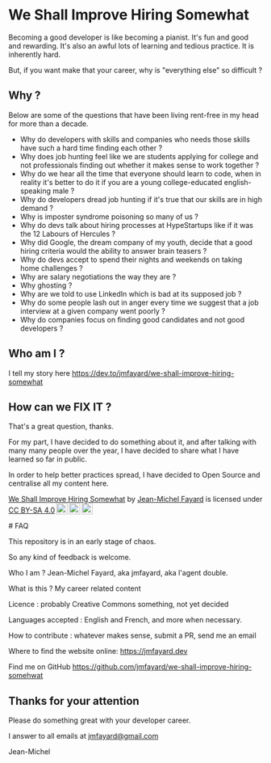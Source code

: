 # We Shall Improve Hiring Somewhat

Becoming a good developer is like becoming a pianist. It's fun and good and rewarding. It's also an awful lots of learning and tedious practice. It is inherently hard.

But, if you want make that your career, why is "everything else" so difficult ?

## Why ?

Below are some of the questions that have been living rent-free in my head for more than a decade.

- Why do developers with skills and companies who needs those skills have such a hard time finding each other ?
- Why does job hunting feel like we are students applying for college and not professionals finding out whether it makes sense to work together ?
- Why do we hear all the time that everyone should learn to code, when in reality it's better to do it if you are a young college-educated english-speaking male ?
- Why do developers dread job hunting if it's true that our skills are in high demand ?
- Why is imposter syndrome poisoning so many of us ?
- Why do devs talk about hiring processes at HypeStartups like if it was the 12 Labours of Hercules ?
- Why did Google, the dream company of my youth, decide that a good hiring criteria would the ability to answer brain teasers ?
- Why do devs accept to spend their nights and weekends on taking home challenges ?
- Why are salary negotiations the way they are ?
- Why ghosting ?
- Why are we told to use LinkedIn which is bad at its supposed job ?
- Why do some people lash out in anger every time we suggest that a job interview at a given company went poorly ?
- Why do companies focus on finding good candidates and not good developers ?

## Who am I ?

I tell my story here
https://dev.to/jmfayard/we-shall-improve-hiring-somewhat

## How can we FIX IT ?

That's a great question, thanks.

For my part, I have decided to do something about it, and after talking with many many people over the year, I have decided to share what I have learned so far in public.

In order to help better practices spread, I have decided to Open Source and centralise all my content here.

<p xmlns:cc="http://creativecommons.org/ns#" xmlns:dct="http://purl.org/dc/terms/"><a property="dct:title" rel="cc:attributionURL" href="https://github.com/jmfayard/we-shall-improve-hiring-somehwat">We Shall Improve Hiring Somewhat</a> by <a rel="cc:attributionURL dct:creator" property="cc:attributionName" href="https://jmfayard.dev/">Jean-Michel Fayard</a> is licensed under <a href="http://creativecommons.org/licenses/by-sa/4.0/?ref=chooser-v1" target="_blank" rel="license noopener noreferrer" style="display:inline-block;">CC BY-SA 4.0<img style="height:22px!important;margin-left:3px;vertical-align:text-bottom;" src="https://mirrors.creativecommons.org/presskit/icons/cc.svg?ref=chooser-v1"><img style="height:22px!important;margin-left:3px;vertical-align:text-bottom;" src="https://mirrors.creativecommons.org/presskit/icons/by.svg?ref=chooser-v1"><img style="height:22px!important;margin-left:3px;vertical-align:text-bottom;" src="https://mirrors.creativecommons.org/presskit/icons/sa.svg?ref=chooser-v1"></a></p>
# FAQ

This repository is in an early stage of chaos.

So any kind of feedback is welcome.

Who I am ? Jean-Michel Fayard, aka jmfayard, aka l'agent double.

What is this ? My career related content

Licence : probably Creative Commons something, not yet decided

Languages accepted : English and French, and more when necessary.

How to contribute : whatever makes sense, submit a PR, send me an email

Where to find the website online: https://jmfayard.dev

Find me on GitHub https://github.com/jmfayard/we-shall-improve-hiring-somehwat

## Thanks for your attention

Please do something great with your developer career.

I answer to all emails at  jmfayard@gmail.com

Jean-Michel



